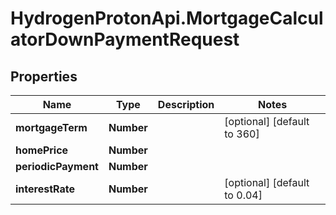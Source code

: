 # HydrogenProtonApi.MortgageCalculatorDownPaymentRequest

## Properties
Name | Type | Description | Notes
------------ | ------------- | ------------- | -------------
**mortgageTerm** | **Number** |  | [optional] [default to 360]
**homePrice** | **Number** |  | 
**periodicPayment** | **Number** |  | 
**interestRate** | **Number** |  | [optional] [default to 0.04]


